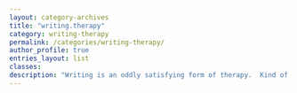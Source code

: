 ```yaml
---
layout: category-archives
title: "writing.therapy"
category: writing-therapy
permalink: /categories/writing-therapy/
author_profile: true
entries_layout: list
classes:
description: "Writing is an oddly satisfying form of therapy.  Kind of like cleaning out the fridge — then turning the leftovers into a meal worth sharing. Taking thoughts out of my head and assembling them into coherent content -- that is theraputic.  Write for myself, but share with others."
---
```

